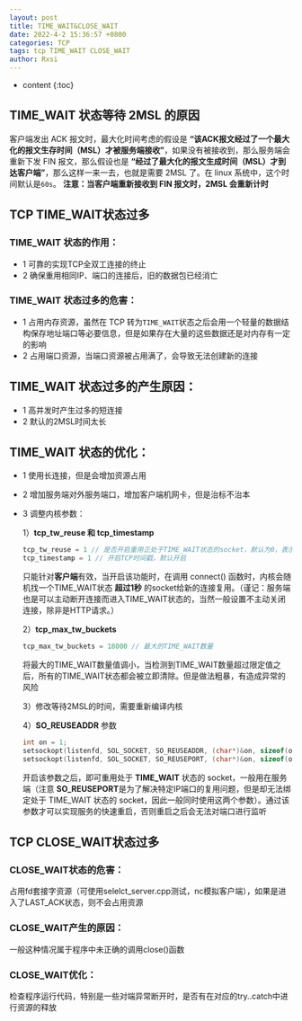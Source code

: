 ```yaml
---
layout: post
title: TIME_WAIT&CLOSE_WAIT
date: 2022-4-2 15:36:57 +0800
categories: TCP
tags: tcp TIME_WAIT CLOSE_WAIT
author: Rxsi
---
```


* content
{:toc}


## TIME_WAIT 状态等待 2MSL 的原因
客户端发出 ACK 报文时，最大化时间考虑的假设是 **“该ACK报文经过了一个最大化的报文生存时间（MSL）才被服务端接收”**，如果没有被接收到，那么服务端会重新下发 FIN 报文，那么假设也是 **“经过了最大化的报文生成时间（MSL）才到达客户端”**，那么这样一来一去，也就是需要 2MSL 了。在 linux 系统中，这个时间默认是`60s`。
**注意：当客户端重新接收到 FIN 报文时，2MSL 会重新计时**

## TCP TIME_WAIT状态过多
### TIME_WAIT 状态的作用：

- 1 可靠的实现TCP全双工连接的终止
- 2 确保重用相同IP、端口的连接后，旧的数据包已经消亡

### TIME_WAIT 状态过多的危害：

- 1 占用内存资源，虽然在 TCP 转为`TIME_WAIT`状态之后会用一个轻量的数据结构保存地址端口等必要信息，但是如果存在大量的这些数据还是对内存有一定的影响
- 2 占用端口资源，当端口资源被占用满了，会导致无法创建新的连接

## TIME_WAIT 状态过多的产生原因：

- 1 高并发时产生过多的短连接
- 2 默认的2MSL时间太长

## TIME_WAIT 状态的优化：

- 1 使用长连接，但是会增加资源占用

- 2 增加服务端对外服务端口，增加客户端机网卡，但是治标不治本

- 3 调整内核参数：

    1）**tcp_tw_reuse 和 tcp_timestamp** 
    ```c
    tcp_tw_reuse = 1 // 是否开启重用正处于TIME_WAIT状态的socket，默认为0，表示否
    tcp_timestamp = 1 // 开启TCP时间戳，默认开启
    ```
    只能针对**客户端**有效，当开启该功能时，在调用 connect() 函数时，内核会随机找一个TIME_WAIT状态 **超过1秒** 的socket给新的连接复用。（谨记：服务端也是可以主动断开连接而进入TIME_WAIT状态的，当然一般设置不主动关闭连接，除非是HTTP请求。）

	2）**tcp_max_tw_buckets** 
    ```c
    tcp_max_tw_buckets = 18000 // 最大的TIME_WAIT数量
    ```
    将最大的TIME_WAIT数量值调小，当检测到TIME_WAIT数量超过限定值之后，所有的TIME_WAIT状态都会被立即清除。但是做法粗暴，有造成异常的风险

    3）修改等待2MSL的时间，需要重新编译内核

    4）**SO_REUSEADDR** 参数
    ```c
    int on = 1;
    setsockopt(listenfd, SOL_SOCKET, SO_REUSEADDR, (char*)&on, sizeof(on));
    setsockopt(listenfd, SOL_SOCKET, SO_REUSEPORT, (char*)&on, sizeof(on));
    ```
    开启该参数之后，即可重用处于 **TIME_WAIT** 状态的 socket，一般用在服务端（注意 **SO_REUSEPORT**是为了解决特定IP端口的复用问题，但是却无法绑定处于 TIME_WAIT 状态的 socket，因此一般同时使用这两个参数）。通过该参数才可以实现服务的快速重启，否则重启之后会无法对端口进行监听

## TCP CLOSE_WAIT状态过多
### CLOSE_WAIT状态的危害：
占用fd套接字资源（可使用selelct_server.cpp测试，nc模拟客户端），如果是进入了LAST_ACK状态，则不会占用资源

### CLOSE_WAIT产生的原因：
一般这种情况属于程序中未正确的调用close()函数

### CLOSE_WAIT优化：
检查程序运行代码，特别是一些对端异常断开时，是否有在对应的try..catch中进行资源的释放